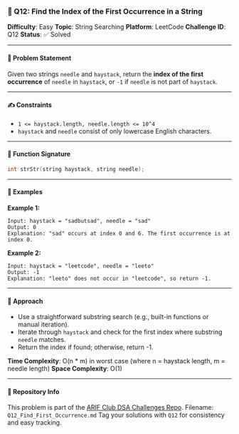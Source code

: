 
### 🧠 Q12: Find the Index of the First Occurrence in a String

**Difficulty**: Easy
**Topic**: String Searching
**Platform**: LeetCode
**Challenge ID**: Q12
**Status**: ✅ Solved

---

#### 📄 Problem Statement

Given two strings `needle` and `haystack`, return the **index of the first occurrence** of `needle` in `haystack`, or `-1` if `needle` is not part of `haystack`.

---

#### ✍️ Constraints

* `1 <= haystack.length, needle.length <= 10^4`
* `haystack` and `needle` consist of only lowercase English characters.

---

#### 🔧 Function Signature

```cpp
int strStr(string haystack, string needle);
```

---

#### 📘 Examples

**Example 1:**

```
Input: haystack = "sadbutsad", needle = "sad"
Output: 0
Explanation: "sad" occurs at index 0 and 6. The first occurrence is at index 0.
```

**Example 2:**

```
Input: haystack = "leetcode", needle = "leeto"
Output: -1
Explanation: "leeto" does not occur in "leetcode", so return -1.
```

---

#### 🚀 Approach

* Use a straightforward substring search (e.g., built-in functions or manual iteration).
* Iterate through `haystack` and check for the first index where substring `needle` matches.
* Return the index if found; otherwise, return -1.

**Time Complexity**: O(n \* m) in worst case (where n = haystack length, m = needle length)
**Space Complexity**: O(1)

---

#### 📁 Repository Info

This problem is part of the [ARIF Club DSA Challenges Repo](https://github.com/AI-Research-and-Innovation-Forum/arif-dsa-challenges).
Filename: `Q12_Find_First_Occurrence.md`
Tag your solutions with `Q12` for consistency and easy tracking.
